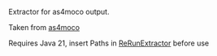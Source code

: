 Extractor for as4moco output.

Taken from [as4moco](https://github.com/SoftVarE-Group/as4moco)

Requires Java 21, insert Paths in [ReRunExtractor](src/main/java/de/uulm/sp/fmc/as4moco/tools/ReRunEvalExtractor.java) before use